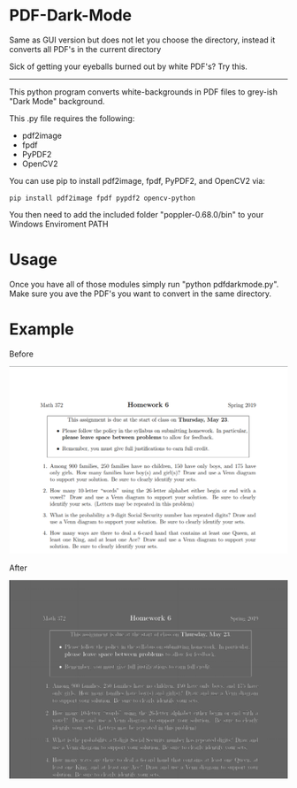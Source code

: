 # PDF-Dark-Mode
Same as GUI version but does not let you choose the directory, instead it converts all PDF's in the current directory

Sick of getting your eyeballs burned out by white PDF's? Try this. 
________________________________________________________________________________

This python program converts white-backgrounds in PDF files to grey-ish "Dark Mode" background.

This .py file requires the following:
 * pdf2image
 * fpdf
 * PyPDF2
 * OpenCV2
  
  You can use pip to install pdf2image, fpdf, PyPDF2, and OpenCV2 via:
  
  
    pip install pdf2image fpdf pypdf2 opencv-python
    
    
You then need to add the included folder "poppler-0.68.0/bin" to your Windows Enviroment PATH
    
    
    
# Usage
   
   Once you have all of those modules simply run "python pdfdarkmode.py". Make sure you ave the PDF's you want to convert in the same directory.

# Example

Before

![Before](GEW.PNG)

After

![After](GED.PNG)

